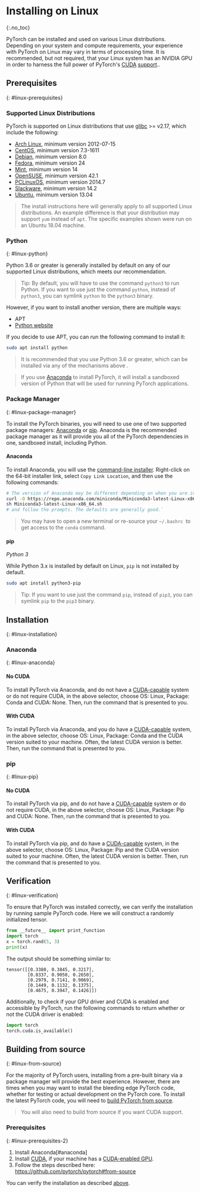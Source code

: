 # Installing on Linux
{:.no_toc}

PyTorch can be installed and used on various Linux distributions. Depending on your system and compute requirements, your experience with PyTorch on Linux may vary in terms of processing time. It is recommended, but not required, that your Linux system has an NVIDIA GPU in order to harness the full power of PyTorch's [CUDA](https://developer.nvidia.com/cuda-zone) [support](https://pytorch.org/tutorials/beginner/blitz/tensor_tutorial.html?highlight=cuda#cuda-tensors)..

## Prerequisites
{: #linux-prerequisites}

### Supported Linux Distributions

PyTorch is supported on Linux distributions that use [glibc](https://www.gnu.org/software/libc/) >= v2.17, which include the following:

* [Arch Linux](https://www.archlinux.org/download/), minimum version 2012-07-15
* [CentOS](https://www.centos.org/download/), minimum version 7.3-1611
* [Debian](https://www.debian.org/distrib/), minimum version 8.0
* [Fedora](https://getfedora.org/), minimum version 24
* [Mint](https://linuxmint.com/download.php), minimum version 14
* [OpenSUSE](https://software.opensuse.org/), minimum version 42.1
* [PCLinuxOS](https://www.pclinuxos.com/get-pclinuxos/), minimum version 2014.7
* [Slackware](http://www.slackware.com/getslack/), minimum version 14.2
* [Ubuntu](https://www.ubuntu.com/download/desktop), minimum version 13.04

> The install instructions here will generally apply to all supported Linux distributions. An example difference is that your distribution may support `yum` instead of `apt`. The specific examples shown were run on an Ubuntu 18.04 machine.

### Python
{: #linux-python}

Python 3.6 or greater is generally installed by default on any of our supported Linux distributions, which meets our recommendation.

> Tip: By default, you will have to use the command `python3` to run Python. If you want to use just the command `python`, instead of `python3`, you can symlink `python` to the `python3` binary.

However, if you want to install another version, there are multiple ways:

* APT
* [Python website](https://www.python.org/downloads/mac-osx/)

If you decide to use APT, you can run the following command to install it:

```bash
sudo apt install python
```

> It is recommended that you use Python 3.6 or greater, which can be installed via any of the mechanisms above .

> If you use [Anaconda](#anaconda) to install PyTorch, it will install a sandboxed version of Python that will be used for running PyTorch applications.

### Package Manager
{: #linux-package-manager}

To install the PyTorch binaries, you will need to use one of two supported package managers: [Anaconda](https://www.anaconda.com/download/#linux) or [pip](https://pypi.org/project/pip/). Anaconda is the recommended package manager as it will provide you all of the PyTorch dependencies in one, sandboxed install, including Python.

#### Anaconda

To install Anaconda, you will use the [command-line installer](https://www.anaconda.com/download/#linux). Right-click on the 64-bit installer link, select `Copy Link Location`, and then use the following commands:

```bash
# The version of Anaconda may be different depending on when you are installing`
curl -O https://repo.anaconda.com/miniconda/Miniconda3-latest-Linux-x86_64.sh
sh Miniconda3-latest-Linux-x86_64.sh
# and follow the prompts. The defaults are generally good.`
```

> You may have to open a new terminal or re-source your `~/.bashrc `to get access to the `conda` command.

#### pip

*Python 3*

While Python 3.x is installed by default on Linux, `pip` is not installed by default.

```bash
sudo apt install python3-pip
```

> Tip: If you want to use just the command  `pip`, instead of `pip3`, you can symlink `pip` to the `pip3` binary.

## Installation
{: #linux-installation}

### Anaconda
{: #linux-anaconda}

#### No CUDA

To install PyTorch via Anaconda, and do not have a [CUDA-capable](https://developer.nvidia.com/cuda-zone) system or do not require CUDA, in the above selector, choose OS: Linux, Package: Conda and CUDA: None.
Then, run the command that is presented to you.

#### With CUDA

To install PyTorch via Anaconda, and you do have a [CUDA-capable](https://developer.nvidia.com/cuda-zone) system, in the above selector, choose OS: Linux, Package: Conda and the CUDA version suited to your machine. Often, the latest CUDA version is better.
Then, run the command that is presented to you.


### pip
{: #linux-pip}

#### No CUDA

To install PyTorch via pip, and do not have a [CUDA-capable](https://developer.nvidia.com/cuda-zone) system or do not require CUDA, in the above selector, choose OS: Linux, Package: Pip and CUDA: None.
Then, run the command that is presented to you.

#### With CUDA

To install PyTorch via pip, and do have a [CUDA-capable](https://developer.nvidia.com/cuda-zone) system, in the above selector, choose OS: Linux, Package: Pip and the CUDA version suited to your machine. Often, the latest CUDA version is better.
Then, run the command that is presented to you.

## Verification
{: #linux-verification}

To ensure that PyTorch was installed correctly, we can verify the installation by running sample PyTorch code. Here we will construct a randomly initialized tensor.


```python
from __future__ import print_function
import torch
x = torch.rand(5, 3)
print(x)
```

The output should be something similar to:

```
tensor([[0.3380, 0.3845, 0.3217],
        [0.8337, 0.9050, 0.2650],
        [0.2979, 0.7141, 0.9069],
        [0.1449, 0.1132, 0.1375],
        [0.4675, 0.3947, 0.1426]])
```

Additionally, to check if your GPU driver and CUDA is enabled and accessible by PyTorch, run the following commands to return whether or not the CUDA driver is enabled:

```python
import torch
torch.cuda.is_available()
```

## Building from source
{: #linux-from-source}

For the majority of PyTorch users, installing from a pre-built binary via a package manager will provide the best experience. However, there are times when you may want to install the bleeding edge PyTorch code, whether for testing or actual development on the PyTorch core. To install the latest PyTorch code, you will need to [build PyTorch from source](https://github.com/pytorch/pytorch#from-source).

> You will also need to build from source if you want CUDA support.

### Prerequisites
{: #linux-prerequisites-2}

1. Install Anaconda[#anaconda]
2. Install [CUDA](https://developer.nvidia.com/cuda-downloads), if your machine has a [CUDA-enabled GPU](https://developer.nvidia.com/cuda-gpus).
3. Follow the steps described here: https://github.com/pytorch/pytorch#from-source

You can verify the installation as described [above](#linux-verification).
